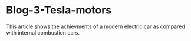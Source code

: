 # Blog-3-Tesla-motors

This article shows the achievments of a modern electric car as compared with internal combustion cars.
